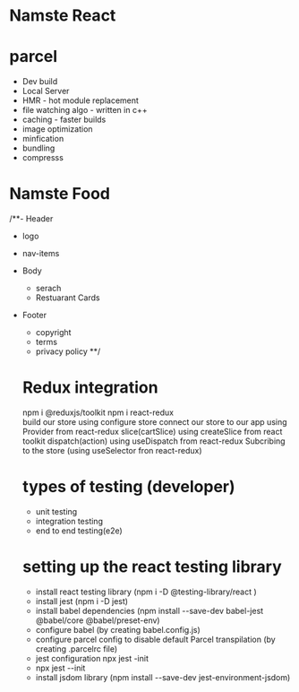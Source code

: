 # Namste React 

# parcel
 - Dev build
 - Local Server
 - HMR - hot module replacement
 - file watching algo - written in c++
 - caching - faster builds
 - image optimization
 - minfication
 - bundling
 - compresss

 # Namste Food

 /**- Header
  - logo
  - nav-items
- Body
  - serach
  - Restuarant Cards
- Footer
  - copyright
  - terms
  - privacy policy **/

  # Redux integration

  npm i @reduxjs/toolkit
  npm i react-redux      
  build our store using configure store
  connect our store to our app using Provider from react-redux
  slice(cartSlice)  using createSlice from react toolkit
  dispatch(action) using useDispatch from react-redux
  Subcribing to the store (using useSelector fron react-redux)

  # types of testing (developer)
  - unit testing
  - integration testing
  - end to end testing(e2e)

  # setting up the react testing library

  - install react testing library (npm i -D @testing-library/react  )
  - install jest (npm i -D jest)
  - install babel dependencies (npm install --save-dev babel-jest @babel/core @babel/preset-env)
  - configure babel (by creating babel.config.js) 
  - configure parcel config to disable default Parcel transpilation (by creating .parcelrc file)
  - jest configuration npx jest -init
  - npx jest --init
  - install jsdom library (npm install --save-dev jest-environment-jsdom)